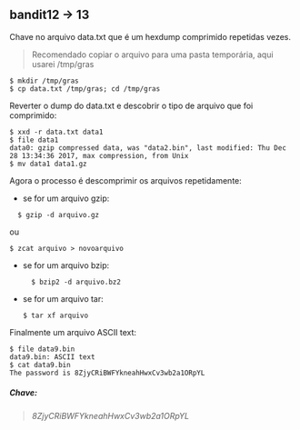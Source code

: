 ## bandit12 -> 13

Chave no arquivo data.txt que é um hexdump comprimido repetidas vezes.
> Recomendado copiar o arquivo para uma pasta temporária, aqui usarei /tmp/gras

```
$ mkdir /tmp/gras
$ cp data.txt /tmp/gras; cd /tmp/gras
```

Reverter o dump do data.txt e descobrir o tipo de arquivo que foi comprimido:
```
$ xxd -r data.txt data1
$ file data1
data0: gzip compressed data, was "data2.bin", last modified: Thu Dec 28 13:34:36 2017, max compression, from Unix
$ mv data1 data1.gz
```

Agora o processo é descomprimir os arquivos repetidamente:
  - se for um arquivo gzip:
  ```
    $ gzip -d arquivo.gz
  ```
ou
  ```
  $ zcat arquivo > novoarquivo
  ```
- se for um arquivo bzip:
  ```
    $ bzip2 -d arquivo.bz2
  ```
- se for um arquivo tar:
  ```
  $ tar xf arquivo
  ```

Finalmente um arquivo ASCII text:
```
$ file data9.bin 
data9.bin: ASCII text
$ cat data9.bin
The password is 8ZjyCRiBWFYkneahHwxCv3wb2a1ORpYL
```

##### Chave:
> _8ZjyCRiBWFYkneahHwxCv3wb2a1ORpYL_

